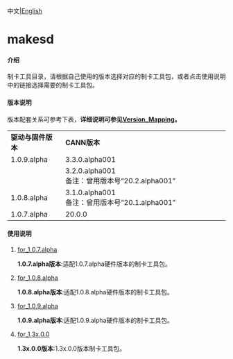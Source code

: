 中文|[English](README_EN.md)

# makesd

#### 介绍

制卡工具目录，请根据自己使用的版本选择对应的制卡工具包，或者点击使用说明中的链接选择需要的制卡工具包。

#### 版本说明

版本配套关系可参考下表，**详细说明可参见[Version_Mapping](./Version_Mapping_CN.md)。**

<table>
<tr><td width="25%"><b>驱动与固件版本</b></td><td width="75%"><b>CANN版本</b></td></tr>
<tr><td rowspan="2" valign="top">1.0.9.alpha</td><td>3.3.0.alpha001</td></tr>
<tr><td>3.2.0.alpha001<br/>备注：曾用版本号“20.2.alpha001”</td>
</tr>
<tr><td>1.0.8.alpha</td><td>3.1.0.alpha001<br/>备注：曾用版本号“20.1.alpha001”</td>
</tr>
<tr><td>1.0.7.alpha</td><td>20.0.0</td></tr>
</table>


#### 使用说明

1. [for_1.0.7.alpha](https://gitee.com/ascend/tools/tree/master/makesd/for_1.0.7.alpha)

   **1.0.7.alpha版本**:适配1.0.7.alpha硬件版本的制卡工具包。
2. [for_1.0.8.alpha](https://gitee.com/ascend/tools/tree/master/makesd/for_1.0.8.alpha)

   **1.0.8.alpha版本**:适配1.0.8.alpha硬件版本的制卡工具包。
3. [for_1.0.9.alpha](https://gitee.com/ascend/tools/tree/master/makesd/for_1.0.9.alpha)

   **1.0.9.alpha版本**:适配1.0.9.alpha硬件版本的制卡工具包。
4. [for_1.3x.0.0](https://gitee.com/ascend/tools/tree/master/makesd/for_1.3x.0.0)

   **1.3x.0.0版本**:1.3x.0.0版本制卡工具包。